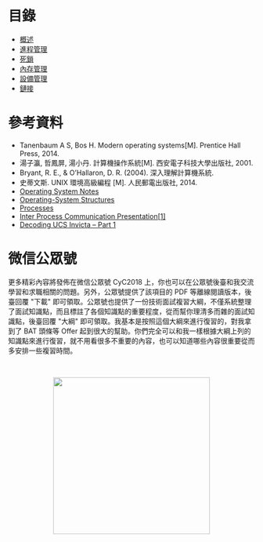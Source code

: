 

# 目錄

- [概述](計算機操作系統%20-%20概述.md)
- [進程管理](計算機操作系統%20-%20進程管理.md)
- [死鎖](計算機操作系統%20-%20死鎖.md)
- [內存管理](計算機操作系統%20-%20內存管理.md)
- [設備管理](計算機操作系統%20-%20設備管理.md)
- [鏈接](計算機操作系統%20-%20鏈接.md)

# 參考資料

- Tanenbaum A S, Bos H. Modern operating systems[M]. Prentice Hall Press, 2014.
- 湯子瀛, 哲鳳屏, 湯小丹. 計算機操作系統[M]. 西安電子科技大學出版社, 2001.
- Bryant, R. E., & O’Hallaron, D. R. (2004). 深入理解計算機系統.
- 史蒂文斯. UNIX 環境高級編程 [M]. 人民郵電出版社, 2014.
- [Operating System Notes](https://applied-programming.github.io/Operating-Systems-Notes/)
- [Operating-System Structures](https://www.cs.uic.edu/\~jbell/CourseNotes/OperatingSystems/2_Structures.html)
- [Processes](http://cse.csusb.edu/tongyu/courses/cs460/notes/process.php)
- [Inter Process Communication Presentation[1]](https://www.slideshare.net/rkolahalam/inter-process-communication-presentation1)
- [Decoding UCS Invicta – Part 1](https://blogs.cisco.com/datacenter/decoding-ucs-invicta-part-1)




# 微信公眾號


更多精彩內容將發佈在微信公眾號 CyC2018 上，你也可以在公眾號後臺和我交流學習和求職相關的問題。另外，公眾號提供了該項目的 PDF 等離線閱讀版本，後臺回覆 "下載" 即可領取。公眾號也提供了一份技術面試複習大綱，不僅系統整理了面試知識點，而且標註了各個知識點的重要程度，從而幫你理清多而雜的面試知識點，後臺回覆 "大綱" 即可領取。我基本是按照這個大綱來進行復習的，對我拿到了 BAT 頭條等 Offer 起到很大的幫助。你們完全可以和我一樣根據大綱上列的知識點來進行復習，就不用看很多不重要的內容，也可以知道哪些內容很重要從而多安排一些複習時間。


<br><div align="center"><img width="320px" src="https://cs-notes-1256109796.cos.ap-guangzhou.myqcloud.com/other/公眾號海報6.png"></img></div>
